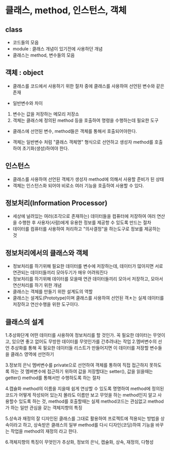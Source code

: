 # 클래스, method, 인스턴스, 객체
## class
- 코드들의 모음
- module : 클래스 개념이 있기전에 사용하던 개념
- 클래스는 method, 변수들의 모음

## 객체 : object
 - 클래스를 코드에서 사용하기 위한 절차 중에 클래스를 사용하여 선언된 변수와 같은 존재
 
 - 일반변수와 차이
 1. 변수는 값을 저장하는 메모리 저장소
 2. 객체는 클래스에 정의된 method 등을 호출하여 명령을 수행하는데 필요한 도구
 
 - 클래스에 선언된 변수, method들은 객체를 통해서 호출되어야한다.
 
 - 객체는 일반변수 처럼 "클래스 객체명" 형식으로 선언하고 생성자 method를 호출하여
   초기화(생성)하여야 한다.
 
## 인스턴스
  - 클래스를 사용하여 선언된 객체가 생성자 method에 의해서 사용할 준비가 된 상태
  - 객체는 인스턴스화 되어야 비로소 여러 기능을 호출하여 사용할 수 있다.
  
## 정보처리(Information Processor)
  - 세상에 널려있는 여러(조각으로 존재하는) 데이터들을 컴퓨터에 저장하여
	 여러 연산을 수행한 후 사용자(사람)에게 유용한 정보를 제공항 수 있도록 만드는 절차
  - 데이터를 컴퓨터를 사용하여 처리하고 "의사결정"을 하는도구로 정보를 제공하는 것
  
## 정보처리에서의 클래스와 객체
  - 정보처리를 하기위해 필요한 데이터를 변수에 저장하는데, 데이터가 많아지면
 	서로 연관되는 데이터들끼리 모아두기가 매우 어려워진다
  - 정보처리를 하기위해 데이터를 모을때 연관 데이터들끼리 모아서 저장하고,
  	모아서 연산처리를 하기 위한 개념
  - 클래스는 객체를 만들기 위한 설계도의 역할
  - 클래스는 설계도(Prototype)이며 클래스를 사용하여 선언된 객ㅊ는 실제 데이터를
  	저장하고 연산수행을 위한 도구이다.
 
## 클래스의 설계
1.추상화단계
	어떤 데이터를 사용하여 정보처리를 할 것인가. 꼭 필요한 데이터는 무엇이고,
	있으면 좋고 없어도 무방한 데이터를 무엇인가를 간추려내는 작업
2.멤버변수의 선언
	추상화를 통해 꼭 필요한 데이터들 리스트가 만들어지면 이 데이터를 저장할 변수들을 클래스
	영역에 선언하기

3.정보의 은닉
	멤버변수를 private으로 선언하여 객체를 통하여 직접 접근하지 못하도록 하는 것
	멤버변수에 접근하기 위하여 값을 저장할대는 setter(), 값을 읽을때는 getter()
	method를 통해서만 수행하도록 하는 절차
		
4.캡슐화
	method의 이름을 지을때 쉽게 연상할 수 있도록 명명하여 method에 정의된 코드가 어떻게
	작성되어 있는지 몰라도 이름만 보고 무엇을 하는 method인지 알고 사용할수 있도록 하는 것,
	method를 호출할때는 실제 method코드는 관심없고 method가 하는 일만 관심을 갖는
	객체지향의 특징
	
5.상속과 재정의
	잘 디자인된 클래스를 그대로 활용하여 프로젝트에 적용되는 방법을 상속이라고 하고,
	상속받은 클래스의 일부 method를 다시 디자인(코딩)하여 기능을 바꾸는 작업을
	method의 재정의 라고 한다.
	
6.객체지향의 특징이 무엇인가
	추상화, 정보의 은닉, 캡슐화, 상속, 재정의, 다형성
